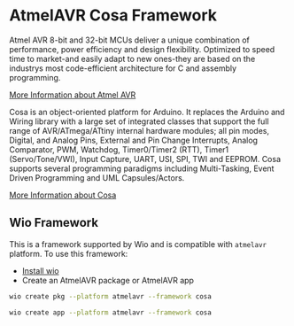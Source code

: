 # AtmelAVR Cosa Framework

Atmel AVR 8-bit and 32-bit MCUs deliver a unique combination of performance, power efficiency and design flexibility. Optimized to speed time to market-and easily adapt to new ones-they are based on the industrys most code-efficient architecture for C and assembly programming.

[More Information about Atmel AVR](http://www.microchip.com/design-centers/8-bit/avr-mcus) 

Cosa is an object-oriented platform for Arduino. It replaces the Arduino and Wiring library with a large set of integrated classes that support the full range of AVR/ATmega/ATtiny internal hardware modules; all pin modes, Digital, and Analog Pins, External and Pin Change Interrupts, Analog Comparator, PWM, Watchdog, Timer0/Timer2 (RTT), Timer1 (Servo/Tone/VWI), Input Capture, UART, USI, SPI, TWI and EEPROM. Cosa supports several programming paradigms including Multi-Tasking, Event Driven Programming and UML Capsules/Actors.

[More Information about Cosa](https://github.com/mikaelpatel/cosa)

## Wio Framework 
This is a framework supported by Wio and is compatible with `atmelavr` platform. To use this framework:
* [Install wio](https://github.com/wio/wio#install)
* Create an AtmelAVR package or AtmelAVR app
```bash
wio create pkg --platform atmelavr --framework cosa
```
```bash
wio create app --platform atmelavr --framework cosa
```
